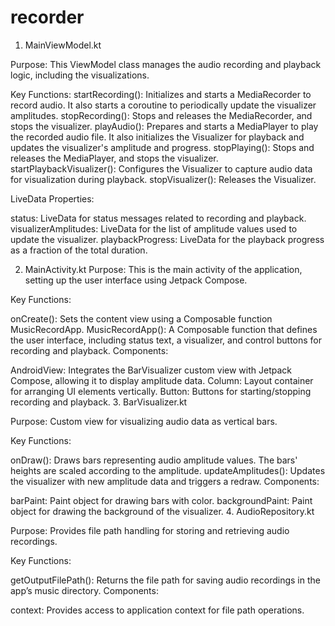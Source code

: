# recorder
1. MainViewModel.kt

Purpose: This ViewModel class manages the audio recording and playback logic, including the visualizations.

Key Functions:
startRecording(): Initializes and starts a MediaRecorder to record audio. It also starts a coroutine to periodically update the visualizer amplitudes.
stopRecording(): Stops and releases the MediaRecorder, and stops the visualizer.
playAudio(): Prepares and starts a MediaPlayer to play the recorded audio file. It also initializes the Visualizer for playback and updates the visualizer's amplitude and progress.
stopPlaying(): Stops and releases the MediaPlayer, and stops the visualizer.
startPlaybackVisualizer(): Configures the Visualizer to capture audio data for visualization during playback.
stopVisualizer(): Releases the Visualizer.

LiveData Properties:

status: LiveData for status messages related to recording and playback.
visualizerAmplitudes: LiveData for the list of amplitude values used to update the visualizer.
playbackProgress: LiveData for the playback progress as a fraction of the total duration.

2. MainActivity.kt
Purpose: This is the main activity of the application, setting up the user interface using Jetpack Compose.

Key Functions:

onCreate(): Sets the content view using a Composable function MusicRecordApp.
MusicRecordApp(): A Composable function that defines the user interface, including status text, a visualizer, and control buttons for recording and playback.
Components:

AndroidView: Integrates the BarVisualizer custom view with Jetpack Compose, allowing it to display amplitude data.
Column: Layout container for arranging UI elements vertically.
Button: Buttons for starting/stopping recording and playback.
3. BarVisualizer.kt

Purpose: Custom view for visualizing audio data as vertical bars.

Key Functions:

onDraw(): Draws bars representing audio amplitude values. The bars' heights are scaled according to the amplitude.
updateAmplitudes(): Updates the visualizer with new amplitude data and triggers a redraw.
Components:

barPaint: Paint object for drawing bars with color.
backgroundPaint: Paint object for drawing the background of the visualizer.
4. AudioRepository.kt

Purpose: Provides file path handling for storing and retrieving audio recordings.

Key Functions:

getOutputFilePath(): Returns the file path for saving audio recordings in the app’s music directory.
Components:

context: Provides access to application context for file path operations.

